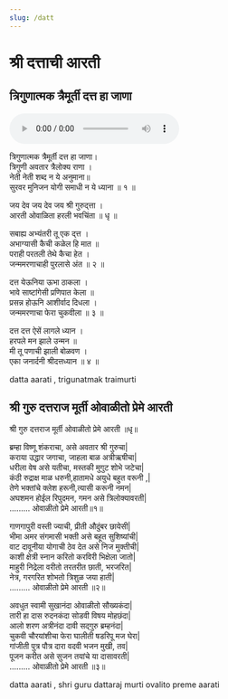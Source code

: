 ```yaml
---
slug: /datt
---
```

# श्री दत्ताची आरती  
## त्रिगुणात्मक त्रैमूर्ती दत्त हा जाणा


<audio controls="controls" src="/audio/aarati/trigunatmak.mp3">
    Your browser does not support the HTML5 Audio element.
</audio> 

त्रिगुणात्मक त्रैमूर्ती दत्त हा जाणा।<br />
त्रिगुणी अवतार त्रैलोक्य राणा ।<br />
नेती नेती शब्द न ये अनुमाना॥<br />
सुरवर मुनिजन योगी समाधी न ये ध्याना ॥ १ ॥


जय देव जय देव जय श्री गुरुद्त्ता ।<br />
आरती ओवाळिता हरली भवचिंता ॥ धृ ॥


सबाह्य अभ्यंतरी तू एक द्त्त ।<br />
अभाग्यासी कैची कळेल हि मात ॥<br />
पराही परतली तेथे कैचा हेत ।<br />
जन्ममरणाचाही पुरलासे अंत ॥ २ ॥

दत्त येऊनिया ऊभा ठाकला ।<br />
भावे साष्टांगेसी प्रणिपात केला ॥<br />
प्रसन्न होऊनि आशीर्वाद दिधला ।<br />
जन्ममरणाचा फेरा चुकवीला ॥ ३ ॥

दत्त दत्त ऐसें लागले ध्यान ।<br />
हरपले मन झाले उन्मन ॥<br />
मी तू पणाची झाली बोळवण ।<br />
एका जनार्दनी श्रीदत्तध्यान ॥ ४ ॥

<span class='index-text'> datta aarati , trigunatmak traimurti</span>

## श्री गुरु दत्तराज मूर्ती ओवाळीतो प्रेमे आरती

श्री गुरु दत्तराज मूर्ती ओवाळीतो प्रेमे आरती ॥धृ॥

ब्रम्हा विष्णू शंकराचा, असे अवतार श्री गुरुचा| <br />
कराया उद्धार जगाचा, जाहला बाळ अत्रीऋषीचा| <br />
धरीला वेष असे यतीचा, मस्तकी मुगुट शोभे जटेचा| <br />
कंठी रुद्राक्ष माळ धरुनी,हातामधे अयुधे बहुत वरूनी ,| <br />
तेणे भक्तांचे क्लेश हरूनी,त्यासी करूनी नमन| <br />
अघशमन होईल रिपुदमन, गमन असे त्रिलोक्यावरती| <br />
......... ओवाळीतो प्रेमे आरती॥१॥

गाणगापुरी वस्ती ज्याची, प्रीती औदुंबर छायेसी| <br />
भीमा अमर संगमासी भक्ती असे बहूत सुशिष्यांची| <br />
वाट दावूनीया योगाची ठेव देत असे निज मुक्तीची| <br />
काशी क्षेत्री स्नान करितो करविरी भिक्षेला जातो| <br />
माहुरी निद्रेला वरीतो तरतरीत छाती, भरजरित| <br />
नेत्र, गरगरित शोभतो त्रिशुळ जया हाती| <br />
......... ओवाळीतो प्रेमे आरती ॥२॥

अवधुत स्वामी सुखानंदा ओवाळीतो सौख्यकंदा| <br />
तारी हा दास रुदनकंदा सोडवी विषय मोहछंदा| <br />
आलो शरण अत्रीनंदा दावी सद्गुरु ब्रम्हनंदा| <br />
चुकवी चौरयांशीचा फेरा घालीती षडरिपू मज घेरा| <br />
गांजीती पुत्र पौत्र दारा वदवी भजन मुखी, तव| <br />
पूजन करीत असे सुजन तयांचे या दासावरती| <br />
......... ओवाळीतो प्रेमे आरती ॥३॥

<span class='index-text'> datta aarati , shri guru dattaraj murti ovalito preme aarati</span>
